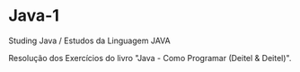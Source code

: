 # Java-1
Studing Java / Estudos da Linguagem JAVA


Resolução dos Exercícios do livro "Java - Como Programar (Deitel & Deitel)".
